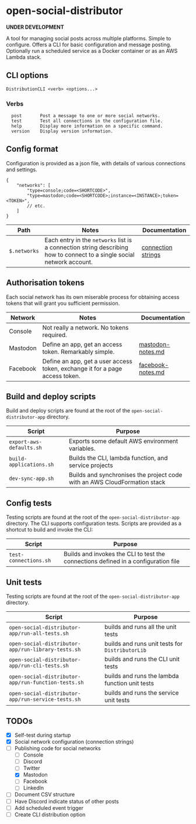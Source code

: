 # open-social-distributor

**UNDER DEVELOPMENT**

A tool for managing social posts across multiple platforms. Simple to configure. Offers a CLI for basic configuration and message posting. Optionally run a scheduled service as a Docker container or as an AWS Lambda stack.

## CLI options

```text
DistributionCLI <verb> <options...>
```

### Verbs

```text
  post       Post a message to one or more social networks.
  test       Test all connections in the configuration file.
  help       Display more information on a specific command.
  version    Display version information.
```

## Config format

Configuration is provided as a json file, with details of various connections and settings.

```jsonc
{
    "networks": [
        "type=console;code=<SHORTCODE>",
        "type=mastodon;code=<SHORTCODE>;instance=<INSTANCE>;token=<TOKEN>",
        // etc.
    ]
}
```

| Path | Notes | Documentation |
|-|-|-|
| `$.networks` | Each entry in the `networks` list is a connection string describing how to connect to a single social network account. | [connection strings](docs/connection-strings.md) |

## Authorisation tokens

Each social network has its own miserable process for obtaining access tokens that will grant you sufficient permission.

| Network | Notes | Documentation |
|-|-|-|
| Console | Not really a network. No tokens required. | |
| Mastodon | Define an app, get an access token. Remarkably simple. | [mastodon-notes.md](docs/mastodon-notes.md) |
| Facebook | Define an app, get a user access token, exchange it for a page access token. | [facebook-notes.md](docs/facebook-notes.md) |

## Build and deploy scripts

Build and deploy scripts are found at the root of the `open-social-distributor-app` directory.

| Script | Purpose |
|-|-|
| `export-aws-defaults.sh` | Exports some default AWS environment variables. |
| `build-applications.sh` | Builds the CLI, lambda function, and service projects |
| `dev-sync-app.sh` | Builds and synchronises the project code with an AWS CloudFormation stack |

## Config tests

Testing scripts are found at the root of the `open-social-distributor-app` directory. The CLI supports configuration tests. Scripts are provided as a shortcut to build and invoke the CLI:

| Script | Purpose |
|-|-|
| `test-connections.sh` | Builds and invokes the CLI to test the connections defined in a configuration file |

## Unit tests

Testing scripts are found at the root of the `open-social-distributor-app` directory.

| Script | Purpose |
|-|-|
| `open-social-distributor-app/run-all-tests.sh` | builds and runs all the unit tests |
| `open-social-distributor-app/run-library-tests.sh` | builds and runs unit tests for `DistributorLib` |
| `open-social-distributor-app/run-cli-tests.sh` | builds and runs the CLI unit tests |
| `open-social-distributor-app/run-function-tests.sh` | builds and runs the lambda function unit tests |
| `open-social-distributor-app/run-service-tests.sh` | builds and runs the service unit tests |

## TODOs

- [x] Self-test during startup
- [x] Social network configuration (connection strings)
- [ ] Publishing code for social networks
    - [ ] Console
    - [ ] Discord
    - [ ] Twitter
    - [x] Mastodon
    - [ ] Facebook
    - [ ] LinkedIn
- [ ] Document CSV structure
- [ ] Have Discord indicate status of other posts
- [ ] Add scheduled event trigger
- [ ] Create CLI distribution option

